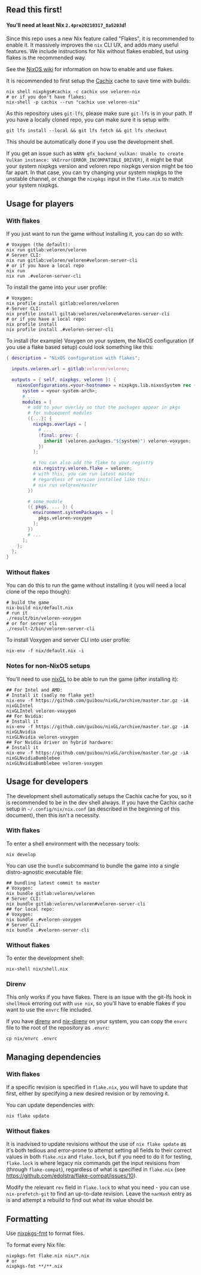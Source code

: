 ## Read this first!

#### You'll need at least Nix `2.4pre20210317_8a5203d`!

Since this repo uses a new Nix feature called "Flakes", it is recommended to enable it.
It massively improves the `nix` CLI UX, and adds many useful features.
We include instructions for Nix without flakes enabled, but using flakes is the recommended way.

See the [NixOS wiki](https://nixos.wiki/wiki/Flakes) for information on how to enable and use flakes.

It is recommended to first setup the [Cachix](https://cachix.org) cache to save time with builds:
```shell
nix shell nixpkgs#cachix -c cachix use veloren-nix
# or if you don't have flakes:
nix-shell -p cachix --run "cachix use veloren-nix"
```

As this repository uses `git-lfs`, please make sure `git-lfs` is in your path.
If you have a locally cloned repo, you can make sure it is setup with:
```shell
git lfs install --local && git lfs fetch && git lfs checkout
```
This should be automatically done if you use the development shell.

If you get an issue such as `WARN gfx_backend_vulkan: Unable to create Vulkan instance: VkError(ERROR_INCOMPATIBLE_DRIVER)`,
it might be that your system nixpkgs version and veloren repo nixpkgs version might be too far apart. In that case, you can try
changing your system nixpkgs to the unstable channel, or change the `nixpkgs` input in the `flake.nix` to match your system
nixpkgs.

## Usage for players

### With flakes

If you just want to run the game without installing it, you can do so with:
```shell
# Voxygen (the default):
nix run gitlab:veloren/veloren
# Server CLI:
nix run gitlab:veloren/veloren#veloren-server-cli
# or if you have a local repo
nix run
nix run .#veloren-server-cli
```

To install the game into your user profile:
```shell
# Voxygen:
nix profile install gitlab:veloren/veloren
# Server CLI:
nix profile install giltab:veloren/veloren#veloren-server-cli
# or if you have a local repo:
nix profile install
nix profile install .#veloren-server-cli
```

To install (for example) Voxygen on your system, the NixOS configuration (if you use a flake based setup) could look something like this:
```nix
{ description = "NixOS configuration with flakes";

  inputs.veloren.url = gitlab:veloren/veloren;

  outputs = { self, nixpkgs, veloren }: {
    nixosConfigurations.<your-hostname> = nixpkgs.lib.nixosSystem rec {
      system = <your-system-arch>;
      # ...
      modules = [
        # add to your overlay so that the packages appear in pkgs
        # for subsequent modules
        ({...}: {
          nixpkgs.overlays = [
            # ...
            (final: prev: {
              inherit (veloren.packages."${system}") veloren-voxygen;
            })
          ];

          # You can also add the flake to your registry
          nix.registry.veloren.flake = veloren;
          # with this, you can run latest master
          # regardless of version installed like this:
          # nix run veloren/master
        })

        # some module
        ({ pkgs, ... }: {
          environment.systemPackages = [
            pkgs.veloren-voxygen
          ];
        })
        # ...
      ];
    };
  };
}
```

### Without flakes

You can do this to run the game without installing it (you will need a local clone of the repo though):
```shell
# build the game
nix-build nix/default.nix
# run it
./result/bin/veloren-voxygen
# or for server cli
./result-2/bin/veloren-server-cli
```

To install Voxygen and server CLI into user profile:
```shell
nix-env -f nix/default.nix -i
```

### Notes for non-NixOS setups

You'll need to use [nixGL](https://github.com/guibou/nixGL) to be able to run the game (after installing it):
```shell
## For Intel and AMD:
# Install it (sadly no flake yet)
nix-env -f https://github.com/guibou/nixGL/archive/master.tar.gz -iA nixGLIntel
nixGLIntel veloren-voxygen
## For Nvidia:
# Install it
nix-env -f https://github.com/guibou/nixGL/archive/master.tar.gz -iA nixGLNvidia
nixGLNvidia veloren-voxygen
## For Nvidia driver on hybrid hardware:
# Install it
nix-env -f https://github.com/guibou/nixGL/archive/master.tar.gz -iA nixGLNvidiaBumblebee
nixGLNvidiaBumblebee veloren-voxygen
```

## Usage for developers

The development shell automatically setups the Cachix cache for you, so it is recommended to be in the dev shell always.
If you have the Cachix cache setup in `~/.config/nix/nix.conf` (as described in the beginning of this document), then this isn't a necessity.

### With flakes

To enter a shell environment with the necessary tools:
```shell
nix develop
```

You can use the `bundle` subcommand to bundle the game into a single distro-agnostic executable file:
```shell
## bundling latest commit to master
# Voxygen:
nix bundle gitlab:veloren/veloren
# Server CLI:
nix bundle gitlab:veloren/veloren#veloren-server-cli
## for local repo:
# Voxygen:
nix bundle .#veloren-voxygen
# Server CLI:
nix bundle .#veloren-server-cli
```

### Without flakes

To enter the development shell:
```shell
nix-shell nix/shell.nix
```

### Direnv

This only works if you have flakes. There is an issue with the git-lfs hook in `shellHook` erroring out with `use nix`, so you'll have to enable flakes if you want to use the `envrc` file included.

If you have [direnv](https://direnv.net) and [nix-direnv](https://github.com/nix-community/nix-direnv) on your system, you can copy the `envrc` file to the root of the repository as `.envrc`:
```shell
cp nix/envrc .envrc
```

## Managing dependencies

### With flakes

If a specific revision is specified in `flake.nix`, you will have to update that first, either by specifying a new desired revision or by removing it.

You can update dependencies with:
```shell
nix flake update
```

### Without flakes

It is inadvised to update revisions without the use of `nix flake update` as it's both tedious and error-prone to attempt setting all fields to their correct values in both `flake.nix` and `flake.lock`, but if you need to do it for testing, `flake.lock` is where legacy nix commands get the input revisions from (through `flake-compat`), regardless of what is specified in `flake.nix` (see https://github.com/edolstra/flake-compat/issues/10). 

Modify the relevant `rev` field in `flake.lock` to what you need - you can use `nix-prefetch-git` to find an up-to-date revision. Leave the `narHash` entry as is and attempt a rebuild to find out what its value should be.

## Formatting

Use [nixpkgs-fmt](https://github.com/nix-community/nixpkgs-fmt) to format files.

To format every Nix file:
```shell
nixpkgs-fmt flake.nix nix/*.nix
# or
nixpkgs-fmt **/**.nix
```
